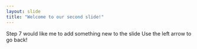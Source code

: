 ```yaml
---
layout: slide
title: "Welcome to our second slide!"
---
```

Step 7 would like me to add something new to the slide
Use the left arrow to go back!
